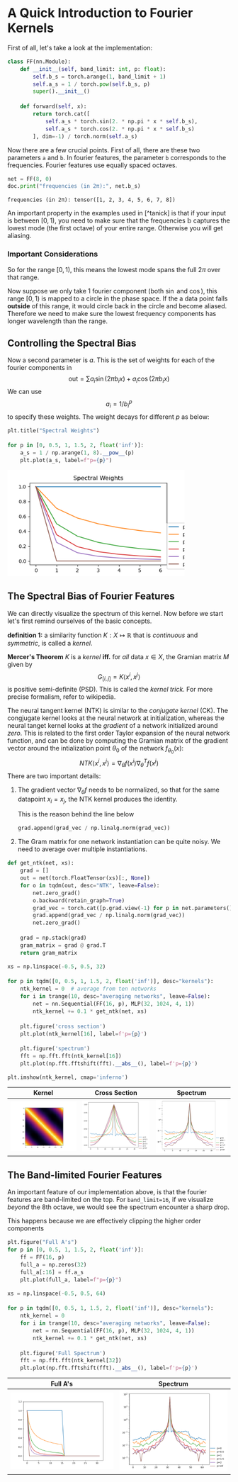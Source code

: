 
# A Quick Introduction to Fourier Kernels

First of all, let's take a look at the implementation:

```python
class FF(nn.Module):
    def __init__(self, band_limit: int, p: float):
        self.b_s = torch.arange(1, band_limit + 1)
        self.a_s = 1 / torch.pow(self.b_s, p)
        super().__init__()

    def forward(self, x):
        return torch.cat([
            self.a_s * torch.sin(2. * np.pi * x * self.b_s),
            self.a_s * torch.cos(2. * np.pi * x * self.b_s)
        ], dim=-1) / torch.norm(self.a_s)
```

Now there are a few crucial points. First of all, there are
these two parameters `a` and `b`. In fourier features, the
parameter `b` corresponds to the frequencies. Fourier features
use equally spaced octaves.

```python
net = FF(8, 0)
doc.print("frequencies (in 2π):", net.b_s)
```

```
frequencies (in 2π): tensor([1, 2, 3, 4, 5, 6, 7, 8])
```

An important property in the examples used in [^tanick] is that
if your input is between $[0, 1)$, you need to make sure that
the frequencies $\mathbb b$ captures the lowest mode (the first
octave) of your entire range. Otherwise you will get aliasing.

### Important Considerations

So for the range $[0, 1)$, this means the lowest mode spans the 
full $2 \pi$ over that range. 

Now suppose we only take 1 fourier component (both $\sin$ and
$\cos$), this range $[0, 1)$ is mapped to a circle in the
phase space. If the a data point falls **outside** of this range,
it would circle back in the circle and become aliased. Therefore
we need to make sure the lowest frequency components has longer
wavelength than the range.

## Controlling the Spectral Bias

Now a second parameter is $a$. This is the set of weights
for each of the fourier components in 
$$
   \text{out} = \sum {a_i \sin(2\pi b_i x) + a_i \cos(2\pi b_i x)}
$$
We can use 
$$
   a_i = 1 / b_i^p
$$
to specify these weights. The weight decays for different $p$ as
below:

```python
plt.title("Spectral Weights")

for p in [0, 0.5, 1, 1.5, 2, float('inf')]:
    a_s = 1 / np.arange(1, 8).__pow__(p)
    plt.plot(a_s, label=f"p={p}")
```
<img style="align-self:center; zoom:80%;" src="a_quick_introduction_on_fourier_kernels/spectral_weights.png" image="None" styles="{'margin': '0.5em'}" width="None" height="None"/>


## The Spectral Bias of Fourier Features

We can directly visualize the spectrum of this kernel. Now before we start
let's first remind ourselves of the basic concepts. 

**definition 1:** a similarity function $K: X \mapsto \mathbb R$ that is 
*continuous* and *symmetric*, is called a *kernel*.

**Mercer's Theorem** $K$ is a *kernel* **iff.** for *all* data 
$x\in X$, the Gramian matrix $M$ given by 
$$
G_{[i, j]} = K\langle x^i, x^j\rangle
$$
is positive semi-definite (PSD). This is called the *kernel
trick*. For more precise formalism, refer to wikipedia.


The neural tangent kernel (NTK) is similar to the *conjugate kernel* (CK). The congjugate kernel looks at the neural network at initialization, whereas the neural tanget kernel looks at the *gradient* of a network initialized around *zero*. This is related to the first order Taylor expansion of the neural network function, and can be done by computing the Gramian matrix of the gradient vector around the intialization point $\theta_0$ of the network $f_{\theta_0}(x)$:
$$
NTK\langle x^i, x^j \rangle = \nabla_\theta f(x^i) \nabla^T_\theta f(x^j)
$$
There are two important details:

1. The gradient vector $\nabla_\theta f$ needs to be normalized, so that for the same datapoint $x_i = x_j$, the NTK kernel produces the identity.

   This is the reason behind the line below

   ```python
   grad.append(grad_vec / np.linalg.norm(grad_vec))
   ```

2. The Gram matrix for one network instantiation can be quite noisy. We need to average over multiple instantiations.

```python
def get_ntk(net, xs):
    grad = []
    out = net(torch.FloatTensor(xs)[:, None])
    for o in tqdm(out, desc="NTK", leave=False):
        net.zero_grad()
        o.backward(retain_graph=True)
        grad_vec = torch.cat([p.grad.view(-1) for p in net.parameters() if p.grad is not None]).numpy()
        grad.append(grad_vec / np.linalg.norm(grad_vec))
        net.zero_grad()

    grad = np.stack(grad)
    gram_matrix = grad @ grad.T
    return gram_matrix
```
```python
xs = np.linspace(-0.5, 0.5, 32)

for p in tqdm([0, 0.5, 1, 1.5, 2, float('inf')], desc="kernels"):
    ntk_kernel = 0  # average from ten networks
    for i in trange(10, desc="averaging networks", leave=False):
        net = nn.Sequential(FF(16, p), MLP(32, 1024, 4, 1))
        ntk_kernel += 0.1 * get_ntk(net, xs)

    plt.figure('cross section')
    plt.plot(ntk_kernel[16], label=f'p={p}')

    plt.figure('spectrum')
    fft = np.fft.fft(ntk_kernel[16])
    plt.plot(np.fft.fftshift(fft).__abs__(), label=f'p={p}')
```
```python
plt.imshow(ntk_kernel, cmap='inferno')
```
| **Kernel** | **Cross Section** | **Spectrum** |
|:----------:|:-----------------:|:------------:|
| <img style="align-self:center; zoom:50%;" src="a_quick_introduction_on_fourier_kernels/fourier_features_ntk.png" image="None" styles="{'margin': '0.5em'}" width="None" height="None" fig="Figure(640x480)"/> | <img style="align-self:center; zoom:50%;" src="a_quick_introduction_on_fourier_kernels/fourier_features_ntk_cross.png" image="None" styles="{'margin': '0.5em'}" width="None" height="None"/> | <img style="align-self:center; zoom:50%;" src="a_quick_introduction_on_fourier_kernels/fourier_features_ntk_spectrum.png" image="None" styles="{'margin': '0.5em'}" width="None" height="None"/> |


## The Band-limited Fourier Features

An important feature of our implementation above, is that the
fourier features are band-limited on the top. For `band_limit=16`,
if we visualize *beyond* the 8th octave, we would see the spectrum
encounter a sharp drop. 

This happens because we are effectively clipping the higher order
components

```python
plt.figure("Full A's")
for p in [0, 0.5, 1, 1.5, 2, float('inf')]:
    ff = FF(16, p)
    full_a = np.zeros(32)
    full_a[:16] = ff.a_s
    plt.plot(full_a, label=f"p={p}")
```
```python
xs = np.linspace(-0.5, 0.5, 64)

for p in tqdm([0, 0.5, 1, 1.5, 2, float('inf')], desc="kernels"):
    ntk_kernel = 0
    for i in trange(10, desc="averaging networks", leave=False):
        net = nn.Sequential(FF(16, p), MLP(32, 1024, 4, 1))
        ntk_kernel += 0.1 * get_ntk(net, xs)

    plt.figure('Full Spectrum')
    fft = np.fft.fft(ntk_kernel[32])
    plt.plot(np.fft.fftshift(fft).__abs__(), label=f'p={p}')
```
| **Full A's** | **Spectrum** |
|:------------:|:------------:|
| <img style="align-self:center; zoom:50%;" src="a_quick_introduction_on_fourier_kernels/full_a_s.png" image="None" styles="{'margin': '0.5em'}" width="None" height="None"/> | <img style="align-self:center; zoom:50%;" src="a_quick_introduction_on_fourier_kernels/fourier_features_ntk_full_spectrum.png" image="None" styles="{'margin': '0.5em'}" width="None" height="None"/> |
